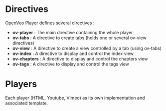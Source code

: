 # Directives

OpenVeo Player defines several directives :

- **ov-player** : The main directive containing the whole player
- **ov-tabs** : A directive to create tabs (holds one or several ov-view directives)
- **ov-view** : A directive to create a view controlled by a tab (using ov-tabs)
- **ov-index** : A directive to display and control the index view
- **ov-chapters** : A directive to display and control the chapters view
- **ov-tags** : A directive to display and control the tags view

# Players

Each player (HTML, Youtube, Vimeo) as its own implementation and associated template.